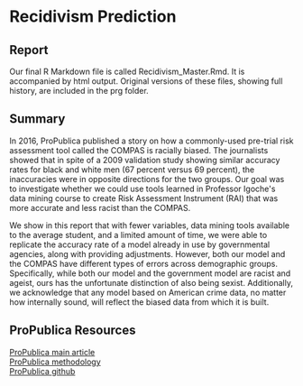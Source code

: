 # Recidivism Prediction

## Report
Our final R Markdown file is called Recidivism_Master.Rmd. It is accompanied by html output. Original versions of these files, showing full history, are included in the prg folder.

## Summary
In 2016, ProPublica published a story on how a commonly-used pre-trial risk assessment tool called the COMPAS is racially biased. The journalists showed that in spite of a 2009 validation study showing similar accuracy rates for black and white men (67 percent versus 69 percent), the inaccuracies were in opposite directions for the two groups. Our goal was to investigate whether we could use tools learned in Professor Igoche's data mining course to create Risk Assessment Instrument (RAI) that was more accurate and less racist than the COMPAS.

We show in this report that with fewer variables, data mining tools available to the average student, and a limited amount of time, we were able to replicate the accuracy rate of a model already in use by governmental agencies, along with providing adjustments. However, both our model and the COMPAS have different types of errors across demographic groups. Specifically, while both our model and the government model are racist and ageist, ours has the unfortunate distinction of also being sexist. Additionally, we acknowledge that any model based on American crime data, no matter how internally sound, will reflect the biased data from which it is built.

## ProPublica Resources
[ProPublica main article]( https://www.propublica.org/article/machine-bias-risk-assessments-in-criminal-sentencing)  
[ProPublica methodology]( https://www.propublica.org/article/how-we-analyzed-the-compas-recidivism-algorithm)  
[ProPublica github]( https://github.com/propublica/compas-analysis)  
